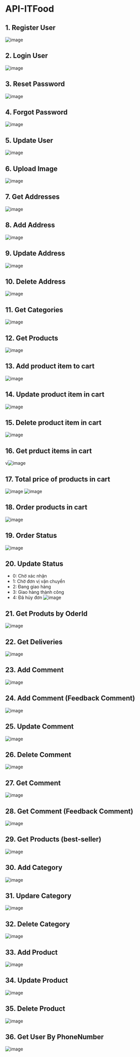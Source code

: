 ﻿# API-ITFood
## 1. Register User
![image](https://user-images.githubusercontent.com/81704759/236410854-801ade85-0d19-4867-882b-0492efb464ad.png)
## 2. Login User
![image](https://user-images.githubusercontent.com/81704759/236413733-77fa24c4-c8c8-4ef2-8471-b02ee70c9c2f.png)
## 3. Reset Password
![image](https://user-images.githubusercontent.com/81704759/236415335-58124f20-75c0-426c-b6d8-fb21aa1c8666.png)
## 4. Forgot Password
![image](https://user-images.githubusercontent.com/81704759/236416571-0f5cd4fc-0cc9-4d50-8337-d584e0287d84.png)
## 5. Update User
![image](https://user-images.githubusercontent.com/81704759/236416895-9036aba7-3f6c-43ec-95a0-ae1ce66f3553.png)
## 6. Upload Image
![image](https://github.com/TinhBQ/API-ITFood/assets/81704759/03abeec9-ceb5-406d-845d-0a33e120b9d4)
## 7. Get Addresses
![image](https://github.com/TinhBQ/API-ITFood/assets/81704759/74ee09a0-bbe6-42f6-81a6-ee9a4b0aedb2)
## 8. Add Address
![image](https://user-images.githubusercontent.com/81704759/236426478-04ffd512-8049-4fb6-83ee-25595f3ff678.png)
## 9. Update Address
![image](https://user-images.githubusercontent.com/81704759/236426782-96ad8893-f953-40ec-ae36-37e3d981244b.png)
## 10. Delete Address
![image](https://user-images.githubusercontent.com/81704759/236426987-1ceb9a9b-7d33-4dda-aded-b89b5e355bdf.png)
## 11. Get Categories
![image](https://user-images.githubusercontent.com/81704759/236489619-22a8e96d-14dc-40a0-a25b-578d7a29366d.png)
## 12. Get Products
![image](https://user-images.githubusercontent.com/81704759/236491273-34c95a17-948a-4461-865c-144675042f08.png)
## 13. Add product item to cart
![image](https://github.com/TinhBQ/API-ITFood/assets/81704759/1a8c1115-fd4d-4e58-9b42-76fdf5a8c038)
## 14. Update product item in cart
![image](https://user-images.githubusercontent.com/81704759/236493009-4f1d986e-ef85-44ca-b1c8-0f12cbb6eb13.png)
## 15. Delete product item in cart
![image](https://user-images.githubusercontent.com/81704759/236493385-ef678e2f-fa0c-459e-9d05-cba9cffa5ce2.png)
## 16. Get prduct items in cart
v![image](https://github.com/TinhBQ/API-ITFood/assets/81704759/7edf5b97-3485-4d2e-9e25-1e19e290ffe2)
## 17. Total price of products in cart
![image](https://github.com/TinhBQ/API-ITFood/assets/81704759/945d578d-3f70-4b1f-8c57-a122ebc6e946)
![image](https://github.com/TinhBQ/API-ITFood/assets/81704759/24b1f87f-6cc2-4f88-8896-5734cad82761)
## 18. Order products in cart
![image](https://user-images.githubusercontent.com/81704759/236496920-0a322f82-85a8-4b4c-9f13-33b9e20cba38.png)
## 19. Order Status
![image](https://github.com/TinhBQ/API-ITFood/assets/81704759/25d77c26-da2e-4516-90b8-c1d14c1c3cf8)
## 20. Update Status
- 0: Chờ xác nhận
- 1: Chờ đơn vị vận chuyển
- 2: Đang giao hàng
- 3: Giao hàng thành công
- 4: Đã hủy đơn
![image](https://github.com/TinhBQ/API-ITFood/assets/81704759/d1348d3e-fb86-4515-85e1-ddaf6fb9d732)
## 21. Get Produts by OderId
![image](https://github.com/TinhBQ/API-ITFood/assets/81704759/5656a72d-6b75-4f90-8171-35160d42ae05)

## 22. Get Deliveries
![image](https://github.com/TinhBQ/API-ITFood/assets/81704759/f9081302-9122-4369-ad9d-3e3694c56f15)
## 23. Add Comment
![image](https://github.com/TinhBQ/API-ITFood/assets/81704759/70a3cfee-be72-49a4-8205-992ee7ab296f)
## 24. Add Comment (Feedback Comment)
![image](https://github.com/TinhBQ/API-ITFood/assets/81704759/fdd0c176-0706-426b-b96c-1fbe265abb2b)
## 25. Update Comment
![image](https://github.com/TinhBQ/API-ITFood/assets/81704759/1fd52147-920d-439a-9144-8848e72e9f3e)
## 26. Delete Comment
![image](https://github.com/TinhBQ/API-ITFood/assets/81704759/3d87f1da-22fe-479a-937f-16a676ea9939)
## 27. Get Comment
![image](https://github.com/TinhBQ/API-ITFood/assets/81704759/5ce44e61-84f2-491e-841b-13f7df2e6025)
## 28. Get Comment (Feedback Comment)
![image](https://github.com/TinhBQ/API-ITFood/assets/81704759/b13d2f84-764f-487b-b7e7-3f5c4efcaf32)
## 29. Get Products (best-seller)
![image](https://github.com/TinhBQ/API-ITFood/assets/81704759/9d34a18a-95bf-4c13-9f83-0121337cd2e6)
## 30. Add Category
![image](https://github.com/TinhBQ/API-ITFood/assets/81704759/5ea123cc-c199-4253-b8a1-413a408a8447)
## 31. Updare Category
![image](https://github.com/TinhBQ/API-ITFood/assets/81704759/59138a12-737e-4135-8174-8bc9cbfee227)
## 32. Delete Category
![image](https://github.com/TinhBQ/API-ITFood/assets/81704759/f5a33d8d-26e6-483e-aee0-129cc41528e7)
## 33. Add Product
![image](https://github.com/TinhBQ/API-ITFood/assets/81704759/65e267fa-271c-431b-857a-c5366711a1f9)
## 34. Update Product
![image](https://github.com/TinhBQ/API-ITFood/assets/81704759/4b9bb2ca-3958-4bc2-929c-dee8d0d9a523)
## 35. Delete Product
![image](https://github.com/TinhBQ/API-ITFood/assets/81704759/b9068ae9-7f76-4fec-8e99-291268fee50d)
## 36. Get User By PhoneNumber
![image](https://github.com/TinhBQ/API-ITFood/assets/81704759/d4fe88ca-6e2e-4306-a7bc-6f73c67aa21a)







